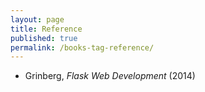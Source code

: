 ```yaml
---
layout: page
title: Reference
published: true
permalink: /books-tag-reference/
---
```


* Grinberg, _Flask Web Development_ (2014) 
